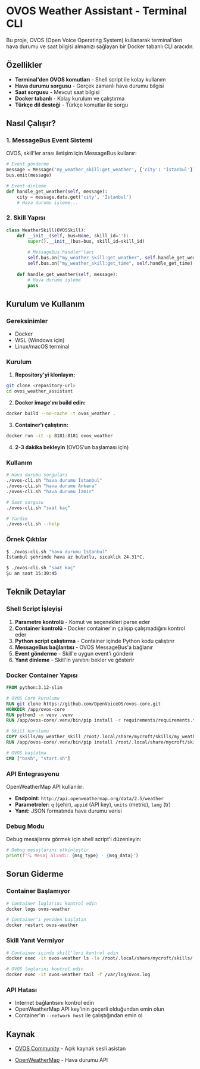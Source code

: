 ﻿# OVOS Weather Assistant - Terminal CLI

Bu proje, OVOS (Open Voice Operating System) kullanarak terminal'den hava durumu ve saat bilgisi almanızı sağlayan bir Docker tabanlı CLI aracıdır.

## Özellikler

- **Terminal'den OVOS komutları** - Shell script ile kolay kullanım
- **Hava durumu sorgusu** - Gerçek zamanlı hava durumu bilgisi
- **Saat sorgusu** - Mevcut saat bilgisi
- **Docker tabanlı** - Kolay kurulum ve çalıştırma
- **Türkçe dil desteği** - Türkçe komutlar ile sorgu



## Nasıl Çalışır?



### 1. MessageBus Event Sistemi

OVOS, skill'ler arası iletişim için MessageBus kullanır:

```python
# Event gönderme
message = Message('my_weather_skill:get_weather', {'city': 'İstanbul'})
bus.emit(message)

# Event dinleme
def handle_get_weather(self, message):
    city = message.data.get('city', 'İstanbul')
    # Hava durumu işleme...
```

### 2. Skill Yapısı

```python
class WeatherSkill(OVOSSkill):
    def __init__(self, bus=None, skill_id=''):
        super().__init__(bus=bus, skill_id=skill_id)
        
        # MessageBus handler'ları
        self.bus.on("my_weather_skill:get_weather", self.handle_get_weather)
        self.bus.on("my_weather_skill:get_time", self.handle_get_time)
    
    def handle_get_weather(self, message):
        # Hava durumu işleme
        pass
```

## Kurulum ve Kullanım

### Gereksinimler

- Docker
- WSL (Windows için)
- Linux/macOS terminal

### Kurulum

1. **Repository'yi klonlayın:**
```bash
git clone <repository-url>
cd ovos_weather_assistant
```

2. **Docker image'ını build edin:**
```bash
docker build --no-cache -t ovos_weather .
```

3. **Container'ı çalıştırın:**
```bash
docker run -it -p 8181:8181 ovos_weather
```

4. **2-3 dakika bekleyin** (OVOS'un başlaması için)

### Kullanım

```bash
# Hava durumu sorguları
./ovos-cli.sh "hava durumu İstanbul"
./ovos-cli.sh "hava durumu Ankara"
./ovos-cli.sh "hava durumu İzmir"

# Saat sorgusu
./ovos-cli.sh "saat kaç"

# Yardım
./ovos-cli.sh --help
```

### Örnek Çıktılar

```bash
$ ./ovos-cli.sh "hava durumu İstanbul"
İstanbul şehrinde hava az bulutlu, sıcaklık 24.31°C.

$ ./ovos-cli.sh "saat kaç"
Şu an saat 15:30:45
```

## Teknik Detaylar

### Shell Script İşleyişi

1. **Parametre kontrolü** - Komut ve seçenekleri parse eder
2. **Container kontrolü** - Docker container'ın çalışıp çalışmadığını kontrol eder
3. **Python script çalıştırma** - Container içinde Python kodu çalıştırır
4. **MessageBus bağlantısı** - OVOS MessageBus'a bağlanır
5. **Event gönderme** - Skill'e uygun event'i gönderir
6. **Yanıt dinleme** - Skill'in yanıtını bekler ve gösterir

### Docker Container Yapısı

```dockerfile
FROM python:3.12-slim

# OVOS Core kurulumu
RUN git clone https://github.com/OpenVoiceOS/ovos-core.git
WORKDIR /app/ovos-core
RUN python3 -m venv .venv
RUN /app/ovos-core/.venv/bin/pip install -r requirements/requirements.txt

# Skill kurulumu
COPY skills/my_weather_skill /root/.local/share/mycroft/skills/my_weather_skill.skill/
RUN /app/ovos-core/.venv/bin/pip install /root/.local/share/mycroft/skills/my_weather_skill.skill

# OVOS başlatma
CMD ["bash", "start.sh"]
```

### API Entegrasyonu

OpenWeatherMap API kullanılır:
- **Endpoint:** `http://api.openweathermap.org/data/2.5/weather`
- **Parametreler:** `q` (şehir), `appid` (API key), `units` (metric), `lang` (tr)
- **Yanıt:** JSON formatında hava durumu verisi


### Debug Modu

Debug mesajlarını görmek için shell script'i düzenleyin:
```python
# Debug mesajlarını etkinleştir
print(f'🔍 Mesaj alındı: {msg_type} - {msg_data}')
```

## Sorun Giderme

### Container Başlamıyor
```bash
# Container loglarını kontrol edin
docker logs ovos-weather

# Container'ı yeniden başlatın
docker restart ovos-weather
```

### Skill Yanıt Vermiyor
```bash
# Container içinde skill'leri kontrol edin
docker exec -it ovos-weather ls -la /root/.local/share/mycroft/skills/

# OVOS loglarını kontrol edin
docker exec -it ovos-weather tail -f /var/log/ovos.log
```

### API Hatası
- Internet bağlantısını kontrol edin
- OpenWeatherMap API key'inin geçerli olduğundan emin olun
- Container'ın `--network host` ile çalıştığından emin ol


## Kaynak

- [OVOS Community](https://github.com/OpenVoiceOS) - Açık kaynak sesli asistan

- [OpenWeatherMap](https://openweathermap.org/) - Hava durumu API
